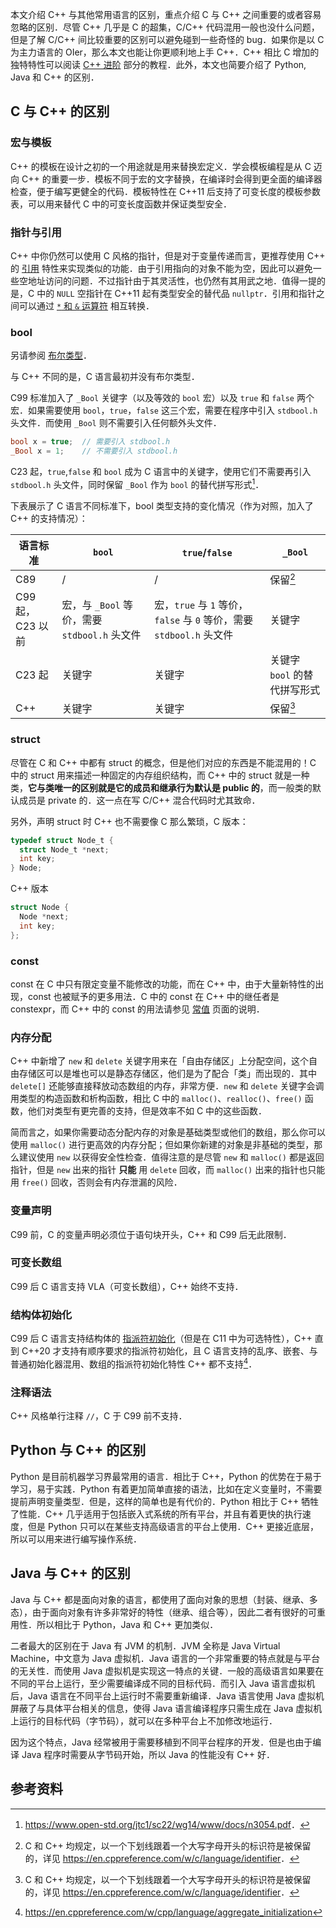 本文介绍 C++ 与其他常用语言的区别，重点介绍 C 与 C++ 之间重要的或者容易忽略的区别．尽管 C++ 几乎是 C 的超集，C/C++ 代码混用一般也没什么问题，但是了解 C/C++ 间比较重要的区别可以避免碰到一些奇怪的 bug．如果你是以 C 为主力语言的 OIer，那么本文也能让你更顺利地上手 C++．C++ 相比 C 增加的独特特性可以阅读 [C++ 进阶](./class.md) 部分的教程．此外，本文也简要介绍了 Python, Java 和 C++ 的区别．

## C 与 C++ 的区别

### 宏与模板

C++ 的模板在设计之初的一个用途就是用来替换宏定义．学会模板编程是从 C 迈向 C++ 的重要一步．模板不同于宏的文字替换，在编译时会得到更全面的编译器检查，便于编写更健全的代码．模板特性在 C++11 后支持了可变长度的模板参数表，可以用来替代 C 中的可变长度函数并保证类型安全．

### 指针与引用

C++ 中你仍然可以使用 C 风格的指针，但是对于变量传递而言，更推荐使用 C++ 的 [引用](./reference.md) 特性来实现类似的功能．由于引用指向的对象不能为空，因此可以避免一些空地址访问的问题．不过指针由于其灵活性，也仍然有其用武之地．值得一提的是，C 中的 `NULL` 空指针在 C++11 起有类型安全的替代品 `nullptr`．引用和指针之间可以通过 [`*` 和 `&` 运算符](./op.md) 相互转换．

### bool

另请参阅 [布尔类型](var.md#布尔类型)．

与 C++ 不同的是，C 语言最初并没有布尔类型．

C99 标准加入了 `_Bool` 关键字（以及等效的 `bool` 宏）以及 `true` 和 `false` 两个宏．如果需要使用 `bool`，`true`，`false` 这三个宏，需要在程序中引入 `stdbool.h` 头文件．而使用 `_Bool` 则不需要引入任何额外头文件．

```c
bool x = true;  // 需要引入 stdbool.h
_Bool x = 1;    // 不需要引入 stdbool.h
```

C23 起，`true`,`false` 和 `bool` 成为 C 语言中的关键字，使用它们不需要再引入 `stdbool.h` 头文件，同时保留 `_Bool` 作为 `bool` 的替代拼写形式[^boolean-keyword]．

下表展示了 C 语言不同标准下，bool 类型支持的变化情况（作为对照，加入了 C++ 的支持情况）：

| 语言标准         | `bool`                            | `true`/`false`                                        | `_Bool`                   |
| ------------ | --------------------------------- | ----------------------------------------------------- | ------------------------- |
| C89          | /                                 | /                                                     | 保留[^reserved-identifiers] |
| C99 起，C23 以前 | 宏，与 `_Bool` 等价，需要 `stdbool.h` 头文件 | 宏，`true` 与 `1` 等价，`false` 与 `0` 等价，需要 `stdbool.h` 头文件 | 关键字                       |
| C23 起        | 关键字                               | 关键字                                                   | 关键字 `bool` 的替代拼写形式        |
| C++          | 关键字                               | 关键字                                                   | 保留[^reserved-identifiers] |

### struct

尽管在 C 和 C++ 中都有 struct 的概念，但是他们对应的东西是不能混用的！C 中的 struct 用来描述一种固定的内存组织结构，而 C++ 中的 struct 就是一种类，**它与类唯一的区别就是它的成员和继承行为默认是 public 的**，而一般类的默认成员是 private 的．这一点在写 C/C++ 混合代码时尤其致命．

另外，声明 struct 时 C++ 也不需要像 C 那么繁琐，C 版本：

```c
typedef struct Node_t {
  struct Node_t *next;
  int key;
} Node;
```

C++ 版本

```cpp
struct Node {
  Node *next;
  int key;
};
```

### const

const 在 C 中只有限定变量不能修改的功能，而在 C++ 中，由于大量新特性的出现，const 也被赋予的更多用法．C 中的 const 在 C++ 中的继任者是 constexpr，而 C++ 中的 const 的用法请参见 [常值](./const.md) 页面的说明．

### 内存分配

C++ 中新增了 `new` 和 `delete` 关键字用来在「自由存储区」上分配空间，这个自由存储区可以是堆也可以是静态存储区，他们是为了配合「类」而出现的．其中 `delete[]` 还能够直接释放动态数组的内存，非常方便．`new` 和 `delete` 关键字会调用类型的构造函数和析构函数，相比 C 中的 `malloc()`、`realloc()`、`free()` 函数，他们对类型有更完善的支持，但是效率不如 C 中的这些函数．

简而言之，如果你需要动态分配内存的对象是基础类型或他们的数组，那么你可以使用 `malloc()` 进行更高效的内存分配；但如果你新建的对象是非基础的类型，那么建议使用 `new` 以获得安全性检查．值得注意的是尽管 `new` 和 `malloc()` 都是返回指针，但是 `new` 出来的指针 **只能** 用 `delete` 回收，而 `malloc()` 出来的指针也只能用 `free()` 回收，否则会有内存泄漏的风险．

### 变量声明

C99 前，C 的变量声明必须位于语句块开头，C++ 和 C99 后无此限制．

### 可变长数组

C99 后 C 语言支持 VLA（可变长数组），C++ 始终不支持．

### 结构体初始化

C99 后 C 语言支持结构体的 [指派符初始化](https://en.cppreference.com/w/c/language/struct_initialization)（但是在 C11 中为可选特性），C++ 直到 C++20 才支持有顺序要求的指派符初始化，且 C 语言支持的乱序、嵌套、与普通初始化器混用、数组的指派符初始化特性 C++ 都不支持[^cpp-designated-init]．

### 注释语法

C++ 风格单行注释 `//`，C 于 C99 前不支持．

## Python 与 C++ 的区别

Python 是目前机器学习界最常用的语言．相比于 C++，Python 的优势在于易于学习，易于实践．Python 有着更加简单直接的语法，比如在定义变量时，不需要提前声明变量类型．但是，这样的简单也是有代价的．Python 相比于 C++ 牺牲了性能．C++ 几乎适用于包括嵌入式系统的所有平台，并且有着更快的执行速度，但是 Python 只可以在某些支持高级语言的平台上使用．C++ 更接近底层，所以可以用来进行编写操作系统．

## Java 与 C++ 的区别

Java 与 C++ 都是面向对象的语言，都使用了面向对象的思想（封装、继承、多态），由于面向对象有许多非常好的特性（继承、组合等），因此二者有很好的可重用性．所以相比于 Python，Java 和 C++ 更加类似．

二者最大的区别在于 Java 有 JVM 的机制．JVM 全称是 Java Virtual Machine，中文意为 Java 虚拟机．Java 语言的一个非常重要的特点就是与平台的无关性．而使用 Java 虚拟机是实现这一特点的关键．一般的高级语言如果要在不同的平台上运行，至少需要编译成不同的目标代码．而引入 Java 语言虚拟机后，Java 语言在不同平台上运行时不需要重新编译．Java 语言使用 Java 虚拟机屏蔽了与具体平台相关的信息，使得 Java 语言编译程序只需生成在 Java 虚拟机上运行的目标代码（字节码），就可以在多种平台上不加修改地运行．

因为这个特点，Java 经常被用于需要移植到不同平台程序的开发．但是也由于编译 Java 程序时需要从字节码开始，所以 Java 的性能没有 C++ 好．

## 参考资料

[^cpp-designated-init]: <https://en.cppreference.com/w/cpp/language/aggregate_initialization>

[^boolean-keyword]: <https://www.open-std.org/jtc1/sc22/wg14/www/docs/n3054.pdf>．

[^reserved-identifiers]: C 和 C++ 均规定，以一个下划线跟着一个大写字母开头的标识符是被保留的，详见 <https://en.cppreference.com/w/c/language/identifier>．

